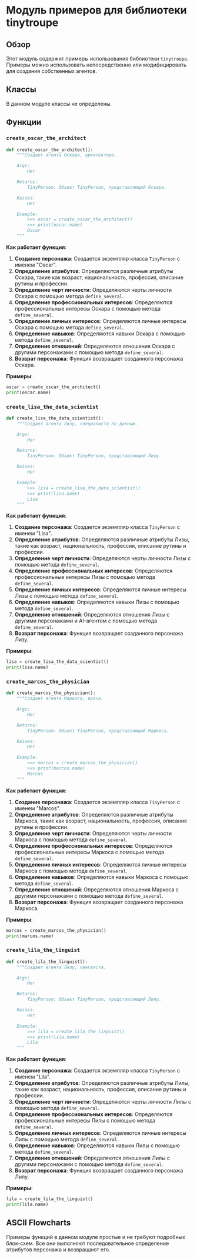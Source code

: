 # Модуль примеров для библиотеки tinytroupe

## Обзор

Этот модуль содержит примеры использования библиотеки `tinytroupe`. Примеры можно использовать непосредственно или модифицировать для создания собственных агентов.

## Классы

В данном модуле классы не определены.

## Функции

### `create_oscar_the_architect`

```python
def create_oscar_the_architect():
    """Создает агента Оскара, архитектора.

    Args:
        Нет

    Returns:
        TinyPerson: Объект TinyPerson, представляющий Оскара.

    Raises:
        Нет

    Example:
        >>> oscar = create_oscar_the_architect()
        >>> print(oscar.name)
        Oscar
    """
```

**Как работает функция**:

1.  **Создание персонажа**: Создается экземпляр класса `TinyPerson` с именем "Oscar".
2.  **Определение атрибутов**: Определяются различные атрибуты Оскара, такие как возраст, национальность, профессия, описание рутины и профессии.
3.  **Определение черт личности**: Определяются черты личности Оскара с помощью метода `define_several`.
4.  **Определение профессиональных интересов**: Определяются профессиональные интересы Оскара с помощью метода `define_several`.
5.  **Определение личных интересов**: Определяются личные интересы Оскара с помощью метода `define_several`.
6.  **Определение навыков**: Определяются навыки Оскара с помощью метода `define_several`.
7.  **Определение отношений**: Определяются отношения Оскара с другими персонажами с помощью метода `define_several`.
8.  **Возврат персонажа**: Функция возвращает созданного персонажа Оскара.

**Примеры**:

```python
oscar = create_oscar_the_architect()
print(oscar.name)
```

### `create_lisa_the_data_scientist`

```python
def create_lisa_the_data_scientist():
    """Создает агента Лизу, специалиста по данным.

    Args:
        Нет

    Returns:
        TinyPerson: Объект TinyPerson, представляющий Лизу.

    Raises:
        Нет

    Example:
        >>> lisa = create_lisa_the_data_scientist()
        >>> print(lisa.name)
        Lisa
    """
```

**Как работает функция**:

1.  **Создание персонажа**: Создается экземпляр класса `TinyPerson` с именем "Lisa".
2.  **Определение атрибутов**: Определяются различные атрибуты Лизы, такие как возраст, национальность, профессия, описание рутины и профессии.
3.  **Определение черт личности**: Определяются черты личности Лизы с помощью метода `define_several`.
4.  **Определение профессиональных интересов**: Определяются профессиональные интересы Лизы с помощью метода `define_several`.
5.  **Определение личных интересов**: Определяются личные интересы Лизы с помощью метода `define_several`.
6.  **Определение навыков**: Определяются навыки Лизы с помощью метода `define_several`.
7.  **Определение отношений**: Определяются отношения Лизы с другими персонажами и AI-агентом с помощью метода `define_several`.
8.  **Возврат персонажа**: Функция возвращает созданного персонажа Лизу.

**Примеры**:

```python
lisa = create_lisa_the_data_scientist()
print(lisa.name)
```

### `create_marcos_the_physician`

```python
def create_marcos_the_physician():
    """Создает агента Маркоса, врача.

    Args:
        Нет

    Returns:
        TinyPerson: Объект TinyPerson, представляющий Маркоса.

    Raises:
        Нет

    Example:
        >>> marcos = create_marcos_the_physician()
        >>> print(marcos.name)
        Marcos
    """
```

**Как работает функция**:

1.  **Создание персонажа**: Создается экземпляр класса `TinyPerson` с именем "Marcos".
2.  **Определение атрибутов**: Определяются различные атрибуты Маркоса, такие как возраст, национальность, профессия, описание рутины и профессии.
3.  **Определение черт личности**: Определяются черты личности Маркоса с помощью метода `define_several`.
4.  **Определение профессиональных интересов**: Определяются профессиональные интересы Маркоса с помощью метода `define_several`.
5.  **Определение личных интересов**: Определяются личные интересы Маркоса с помощью метода `define_several`.
6.  **Определение навыков**: Определяются навыки Маркоса с помощью метода `define_several`.
7.  **Определение отношений**: Определяются отношения Маркоса с другими персонажами с помощью метода `define_several`.
8.  **Возврат персонажа**: Функция возвращает созданного персонажа Маркоса.

**Примеры**:

```python
marcos = create_marcos_the_physician()
print(marcos.name)
```

### `create_lila_the_linguist`

```python
def create_lila_the_linguist():
    """Создает агента Лилу, лингвиста.

    Args:
        Нет

    Returns:
        TinyPerson: Объект TinyPerson, представляющий Лилу.

    Raises:
        Нет

    Example:
        >>> lila = create_lila_the_linguist()
        >>> print(lila.name)
        Lila
    """
```

**Как работает функция**:

1.  **Создание персонажа**: Создается экземпляр класса `TinyPerson` с именем "Lila".
2.  **Определение атрибутов**: Определяются различные атрибуты Лилы, такие как возраст, национальность, профессия, описание рутины и профессии.
3.  **Определение черт личности**: Определяются черты личности Лилы с помощью метода `define_several`.
4.  **Определение профессиональных интересов**: Определяются профессиональные интересы Лилы с помощью метода `define_several`.
5.  **Определение личных интересов**: Определяются личные интересы Лилы с помощью метода `define_several`.
6.  **Определение навыков**: Определяются навыки Лилы с помощью метода `define_several`.
7.  **Определение отношений**: Определяются отношения Лилы с другими персонажами с помощью метода `define_several`.
8.  **Возврат персонажа**: Функция возвращает созданного персонажа Лилу.

**Примеры**:

```python
lila = create_lila_the_linguist()
print(lila.name)
```

## ASCII Flowcharts

Примеры функций в данном модуле простые и не требуют подробных блок-схем. Все они выполняют последовательное определение атрибутов персонажа и возвращают его.